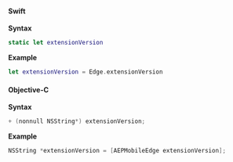 #### Swift

**Syntax**

```swift
static let extensionVersion
```

**Example**

```swift
let extensionVersion = Edge.extensionVersion
```

#### Objective-C

**Syntax**

```objectivec
+ (nonnull NSString*) extensionVersion;
```

**Example**

```objectivec
NSString *extensionVersion = [AEPMobileEdge extensionVersion];
```